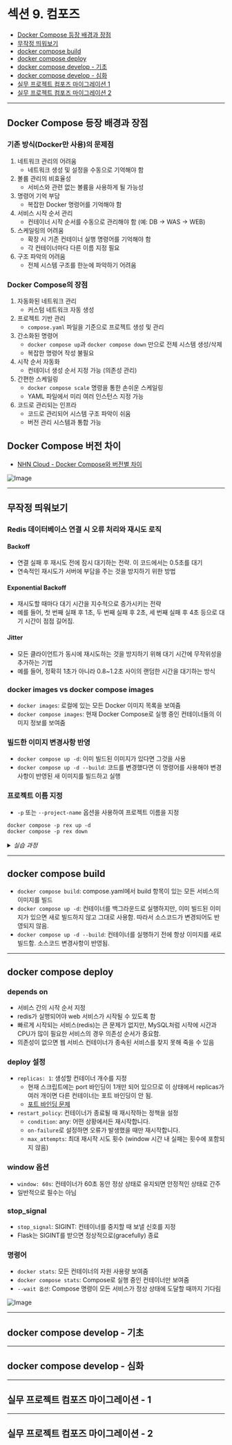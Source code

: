 # 섹션 9. 컴포즈
- [Docker Compose 등장 배경과 장점](#docker-compose-등장-배경과-장점)
- [무작정 띄워보기](#무작정-띄워보기)
- [docker compose build](#docker-compose-build)
- [docker compose deploy](#docker-compose-deploy)
- [docker compose develop - 기초](#docker-compose-develop---기초)
- [docker compose develop - 심화](#docker-compose-develop---심화)
- [실무 프로젝트 컴포즈 마이그레이션 1](#실무-프로젝트-컴포즈-마이그레이션---1)
- [실무 프로젝트 컴포즈 마이그레이션 2](#실무-프로젝트-컴포즈-마이그레이션---2)

------------------------

## Docker Compose 등장 배경과 장점

### 기존 방식(Docker만 사용)의 문제점
1. 네트워크 관리의 어려움
    - 네트워크 생성 및 설정을 수동으로 기억해야 함
2. 볼륨 관리의 비효율성
    - 서비스와 관련 없는 볼륨을 사용하게 될 가능성
3. 명령어 기억 부담
    - 복잡한 Docker 명령어를 기억해야 함
4. 서비스 시작 순서 관리
    - 컨테이너 시작 순서를 수동으로 관리해야 함 (예: DB → WAS → WEB)
5. 스케일링의 어려움
    - 확장 시 기존 컨테이너 실행 명령어를 기억해야 함
    - 각 컨테이너마다 다른 이름 지정 필요
6. 구조 파악의 어려움
    - 전체 시스템 구조를 한눈에 파악하기 어려움

### Docker Compose의 장점
1. 자동화된 네트워크 관리
    - 커스텀 네트워크 자동 생성
2. 프로젝트 기반 관리
    - `compose.yaml` 파일을 기준으로 프로젝트 생성 및 관리
3. 간소화된 명령어
    - `docker compose up`과 `docker compose down` 만으로 전체 시스템 생성/삭제
    - 복잡한 명령어 작성 불필요
4. 시작 순서 자동화
    - 컨테이너 생성 순서 지정 가능 (의존성 관리)
5. 간편한 스케일링
    - `docker compose scale` 명령을 통한 손쉬운 스케일링
    - YAML 파일에서 미리 여러 인스턴스 지정 가능
6. 코드로 관리되는 인프라
    - 코드로 관리되어 시스템 구조 파악이 쉬움
    - 버전 관리 시스템과 통합 가능

## Docker Compose 버전 차이
- [NHN Cloud - Docker Compose와 버전별 차이](https://meetup.nhncloud.com/posts/277/)

![Image](https://github.com/user-attachments/assets/f793118e-e13f-4cbd-87cd-688deff9a702)

--------------

## 무작정 띄워보기

### Redis 데이터베이스 연결 시 오류 처리와 재시도 로직

#### Backoff
- 연결 실패 후 재시도 전에 잠시 대기하는 전략. 이 코드에서는 0.5초를 대기
- 연속적인 재시도가 서버에 부담을 주는 것을 방지하기 위한 방법

#### Exponential Backoff
- 재시도할 때마다 대기 시간을 지수적으로 증가시키는 전략
- 예를 들어, 첫 번째 실패 후 1초, 두 번째 실패 후 2초, 세 번째 실패 후 4초 등으로 대기 시간이 점점 길어짐. 

#### Jitter
- 모든 클라이언트가 동시에 재시도하는 것을 방지하기 위해 대기 시간에 무작위성을 추가하는 기법
- 예를 들어, 정확히 1초가 아니라 0.8~1.2초 사이의 랜덤한 시간을 대기하는 방식

### docker images vs docker compose images
- `docker images`: 로컬에 있는 모든 Docker 이미지 목록을 보여줌
- `docker compose images`: 현재 Docker Compose로 실행 중인 컨테이너들의 이미지 정보를 보여줌

### 빌드한 이미지 변경사항 반영
- `docker compose up -d`: 이미 빌드된 이미지가 있다면 그것을 사용
- `docker compose up -d --build`: 코드를 변경했다면 이 명령어를 사용해야 변경사항이 반영된 새 이미지를 빌드하고 실행

### 프로젝트 이름 지정 
- `-p` 또는 `--project-name` 옵션을 사용하여 프로젝트 이름을 지정

```
docker compose -p rex up -d
docker compose -p rex down
```

<details>
<summary><i>실습 과정</i></summary>

![Image](https://github.com/user-attachments/assets/fd7d2851-7b35-43e4-81a7-925468c7b430)

![Image](https://github.com/user-attachments/assets/a1d2ef37-6c43-4204-8c29-0bbe2ffa4f42)

![Image](https://github.com/user-attachments/assets/eead765e-db72-4f1c-aefd-7fa7d12b1c7c)

</details>

--------------

## docker compose build

- `docker compose build`: compose.yaml에서 build 항목이 있는 모든 서비스의 이미지를 빌드
- `docker compose up -d`: 컨테이너를 백그라운드로 실행하지만, 이미 빌드된 이미지가 있으면 새로 빌드하지 않고 그대로 사용함. 따라서 소스코드가 변경되어도 반영되지 않음.
- `docker compose up -d --build`: 컨테이너를 실행하기 전에 항상 이미지를 새로 빌드함. 소스코드 변경사항이 반영됨.

---------

## docker compose deploy

### depends on
- 서비스 간의 시작 순서 지정
- redis가 실행되어야 web 서비스가 시작될 수 있도록 함
- 빠르게 시작되는 서비스(redis)는 큰 문제가 없지만, MySQL처럼 시작에 시간과 CPU가 많이 필요한 서비스의 경우 의존성 순서가 중요함.
- 의존성이 없으면 웹 서비스 컨테이너가 종속된 서비스를 찾지 못해 죽을 수 있음

### deploy 설정
- `replicas: 1`: 생성할 컨테이너 개수를 지정
    - 현재 스크립트에는 port 바인딩이 1개만 되어 있으므로 이 상태에서 replicas가 여러 개이면 다른 컨테이너는 포트 바인딩이 안 됨.
    - [포트 바인딩 문제](./port-binding/README.md)
- `restart_policy`: 컨테이너가 종료될 때 재시작하는 정책을 설정
    - `condition`: any: 어떤 상황에서든 재시작합니다.
    - `on-failure`로 설정하면 오류가 발생했을 때만 재시작합니다.
    - `max_attempts`: 최대 재시작 시도 횟수 (window 시간 내 실패는 횟수에 포함되지 않음)

### window 옵션
- `window: 60s`: 컨테이너가 60초 동안 정상 상태로 유지되면 안정적인 상태로 간주
- 일반적으로 필수는 아님

### stop_signal
- `stop_signal`: SIGINT: 컨테이너를 중지할 때 보낼 신호를 지정
- Flask는 SIGINT를 받으면 정상적으로(gracefully) 종료

### 명령어
- `docker stats`: 모든 컨테이너의 자원 사용량 보여줌
- `docker compose stats`: Compose로 실행 중인 컨테이너만 보여줌
- `--wait 옵션`: Compose 명령이 모든 서비스가 정상 상태에 도달할 때까지 기다림

![Image](https://github.com/user-attachments/assets/09709822-e170-410f-8946-05aa99cd2ec1)

---------

## docker compose develop - 기초



---------

## docker compose develop - 심화

---------

## 실무 프로젝트 컴포즈 마이그레이션 - 1

---------

## 실무 프로젝트 컴포즈 마이그레이션 - 2